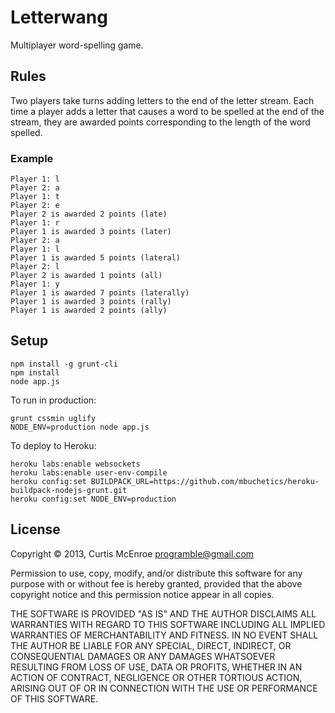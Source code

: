 # Letterwang

Multiplayer word-spelling game.

## Rules

Two players take turns adding letters to the end of the letter stream.
Each time a player adds a letter that causes a word to be spelled at the
end of the stream, they are awarded points corresponding to the length
of the word spelled.

### Example

```
Player 1: l
Player 2: a
Player 1: t
Player 2: e
Player 2 is awarded 2 points (late)
Player 1: r
Player 1 is awarded 3 points (later)
Player 2: a
Player 1: l
Player 1 is awarded 5 points (lateral)
Player 2: l
Player 2 is awarded 1 points (all)
Player 1: y
Player 1 is awarded 7 points (laterally)
Player 1 is awarded 3 points (rally)
Player 1 is awarded 2 points (ally)
```

## Setup

```
npm install -g grunt-cli
npm install
node app.js
```

To run in production:

```
grunt cssmin uglify
NODE_ENV=production node app.js
```

To deploy to Heroku:

```
heroku labs:enable websockets
heroku labs:enable user-env-compile
heroku config:set BUILDPACK_URL=https://github.com/mbuchetics/heroku-buildpack-nodejs-grunt.git
heroku config:set NODE_ENV=production
```

## License

Copyright © 2013, Curtis McEnroe <programble@gmail.com>

Permission to use, copy, modify, and/or distribute this software for any
purpose with or without fee is hereby granted, provided that the above
copyright notice and this permission notice appear in all copies.

THE SOFTWARE IS PROVIDED "AS IS" AND THE AUTHOR DISCLAIMS ALL WARRANTIES
WITH REGARD TO THIS SOFTWARE INCLUDING ALL IMPLIED WARRANTIES OF
MERCHANTABILITY AND FITNESS. IN NO EVENT SHALL THE AUTHOR BE LIABLE FOR
ANY SPECIAL, DIRECT, INDIRECT, OR CONSEQUENTIAL DAMAGES OR ANY DAMAGES
WHATSOEVER RESULTING FROM LOSS OF USE, DATA OR PROFITS, WHETHER IN AN
ACTION OF CONTRACT, NEGLIGENCE OR OTHER TORTIOUS ACTION, ARISING OUT OF
OR IN CONNECTION WITH THE USE OR PERFORMANCE OF THIS SOFTWARE.
